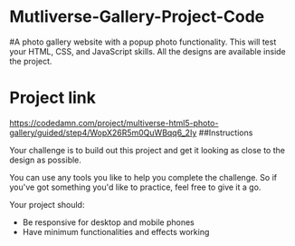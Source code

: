 ﻿# Mutliverse-Gallery-Project-Code
 
#A photo gallery website with a popup photo functionality. This will test your HTML, CSS, and JavaScript skills. All the designs are available inside the project.


# Project link 
https://codedamn.com/project/multiverse-html5-photo-gallery/guided/step4/WopX26R5m0QuWBqq6_2Iy
##Instructions

Your challenge is to build out this project and get it looking as close to the design as possible.

You can use any tools you like to help you complete the challenge. So if you've got something you'd like to practice, feel free to give it a go.

Your project should:




<ul>
<li>Be responsive for desktop and mobile phones</li>
<li>Have minimum functionalities and effects working</li>
</ul>
